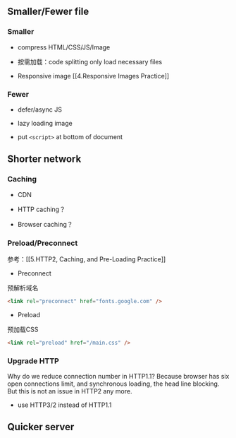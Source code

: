 

## Smaller/Fewer file

### Smaller

- compress HTML/CSS/JS/Image

- 按需加载：code splitting
  only load necessary files

- Responsive image
[[4.Responsive Images Practice]]
### Fewer

- defer/async JS

- lazy loading image

- put `<script>` at bottom of document

## Shorter network

### Caching

- CDN

- HTTP caching？

- Browser caching？

### Preload/Preconnect
参考：[[5.HTTP2, Caching, and Pre-Loading Practice]]

- Preconnect

预解析域名
```html
<link rel="preconnect" href="fonts.google.com" />
```

- Preload

预加载CSS
```html
<link rel="preload" href="/main.css" />
```


### Upgrade HTTP
Why do we reduce connection number in HTTP1.1?
Because browser has six open connections limit, and synchronous loading, the head line blocking. But this is not an issue in HTTP2 any more.

- use HTTP3/2 instead of HTTP1.1

## Quicker server
